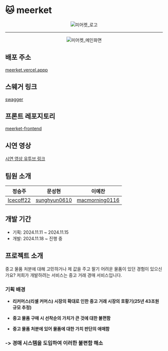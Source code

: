 # 🐱 meerket

<p align="center">
  <img src="https://github.com/user-attachments/assets/243072f3-21b3-41e8-8369-960c80e7b8d7" alt="미어켓_로고">
</p>

___

<p align="center">
  <img src="https://github.com/user-attachments/assets/192bc07f-eb66-40e4-b881-ef8a870ba368" alt="미어켓_메인화면">
</p>

## 배포 주소

[meerket.vercel.appp](https://meerket.vercel.app/)

## 스웨거 링크
[swagger](http://13.209.165.156:8080/swagger-ui/index.html#/)

## 프론트 레포지토리

[meerket-frontend](https://github.com/prgrms-web-devcourse-final-project/WEB1_1_J1P5_FE)

## 시연 영상
[시연 영상 유투브 링크](https://www.youtube.com/watch?v=SZBPjolv118)

## 팀원 소개

| 정승주                               | 문성현                                | 이예찬                                 | 
| ----------------------------------- | --------------------------------------- | --------------------------------------- | 
| [Icecoff22](https://github.com/Icecoff22) | [sunghyun0610](https://github.com/sunghyun0610) | [macmorning0116](https://github.com/macmorning0116) | 

## 개발 기간

- 기획: 2024.11.11 ~ 2024.11.15
- 개발: 2024.11.18 ~ 진행 중

## 프로젝트 소개

중고 물품 처분에 대해 고민하거나 제 값을 주고 팔기 어려운 물품이 있던 경험이 있으신가요? 
저희가 개발하려는 서비스는 중고 거래 경매 서비스입니다.

### 기획 배경

- **리커머스(리셀 커머스) 시장의 확대로 인한 중고 거래 시장의 호황기(25년 43조원 규모 추정)**

- **중고 물품 구매 시 선착순의 가치가 큰 것에 대한 불편함**

- **중고 물품 처분에 있어 물품에 대한 가치 판단의 애매함**

### -> 경매 시스템을 도입하여 이러한 불편함 해소
